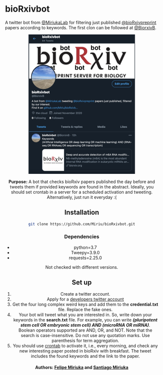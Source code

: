 # **bioRxivbot**

A twitter bot from [@MiriukaLab](https://twitter.com/MiriukaLab) for filtering just published  [@bioRxivpreprint](https://twitter.com/biorxivpreprint) papers according to keywords. The first clon can be followed at [@BiorxivB](https://twitter.com/BiorxivB). 

<center><img src="img.png" width="350" />

**Purpose:** A bot that checks bioRxiv papers published the day before and tweets them if provided keywords are found in the abstract. Ideally, you should set crontab in a server for a scheduled activation and tweeting. Alternatively, just run it everyday :(

## Installation


```bash
git clone https://github.com/Miriu/bioRxivbot.git
```

### Dependencies

* python=3.7
* Tweepy=3.9.0
* requests=2.25.0

Not checked with different versions. 

## Set up

1. Create a twitter account. 
2. Apply for a [developers twitter account](https://developer.twitter.com/en)
3. Get the four long complex weird keys and add them to the **credential.txt** file. Replace the fake ones. 
4. Your bot will tweet what you are interested in. So, write down your keywords in the **search.txt** file. For example, you can write __*(pluripotent stem cell OR embryonic stem cell) AND (microRNA OR miRNA)*__. Boolean operators supported are AND, OR, and NOT. Note that the search is case-insensitive. Do not use any quotation marks. Use parenthesis for term aggregation. 
5. You should use [crontab](https://man7.org/linux/man-pages/man5/crontab.5.html) to activate it, i.e., every morning, and check any new interesting paper posted in bioRxiv with breakfast. The tweet includes the found keywords and the link to the paper. 



#### Authors: [Felipe Miriuka](https://github.com/Miriu/) and [Santiago Miriuka](https://github.com/sgmiriuka/) 
